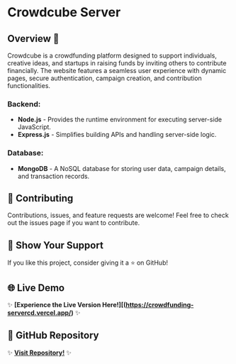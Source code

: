 # Crowdcube Server

## Overview 🌟
Crowdcube is a crowdfunding platform designed to support individuals, creative ideas, and startups in raising funds by inviting others to contribute financially. The website features a seamless user experience with dynamic pages, secure authentication, campaign creation, and contribution functionalities.

### Backend:
- **Node.js** - Provides the runtime environment for executing server-side JavaScript.
- **Express.js** - Simplifies building APIs and handling server-side logic.

### Database:
- **MongoDB** - A NoSQL database for storing user data, campaign details, and transaction records.

## 📣 Contributing
Contributions, issues, and feature requests are welcome! Feel free to check out the issues page if you want to contribute.


## 🎉 Show Your Support
If you like this project, consider giving it a ⭐ on GitHub!

## 🌐 Live Demo
✨ **[Experience the Live Version Here!][(https://crowdfunding-servercd.vercel.app/)** ✨

## 📂 GitHub Repository
✨ **[Visit Repository!](https://github.com/samsuzzoha404/crowdfunding-server)** ✨

